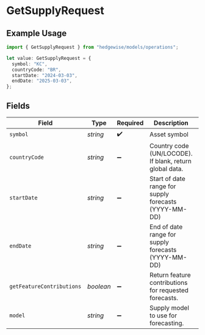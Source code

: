 # GetSupplyRequest

## Example Usage

```typescript
import { GetSupplyRequest } from "hedgewise/models/operations";

let value: GetSupplyRequest = {
  symbol: "KC",
  countryCode: "BR",
  startDate: "2024-03-03",
  endDate: "2025-03-03",
};
```

## Fields

| Field                                                   | Type                                                    | Required                                                | Description                                             | Example                                                 |
| ------------------------------------------------------- | ------------------------------------------------------- | ------------------------------------------------------- | ------------------------------------------------------- | ------------------------------------------------------- |
| `symbol`                                                | *string*                                                | :heavy_check_mark:                                      | Asset symbol                                            | KC                                                      |
| `countryCode`                                           | *string*                                                | :heavy_minus_sign:                                      | Country code (UN/LOCODE). If blank, return global data. | BR                                                      |
| `startDate`                                             | *string*                                                | :heavy_minus_sign:                                      | Start of date range for supply forecasts (YYYY-MM-DD)   | 2024-03-03                                              |
| `endDate`                                               | *string*                                                | :heavy_minus_sign:                                      | End of date range for supply forecasts (YYYY-MM-DD)     | 2025-03-03                                              |
| `getFeatureContributions`                               | *boolean*                                               | :heavy_minus_sign:                                      | Return feature contributions for requested forecasts.   |                                                         |
| `model`                                                 | *string*                                                | :heavy_minus_sign:                                      | Supply model to use for forecasting.                    | v2_wholecountry_92to23_interval10_yesyoy_xgb            |